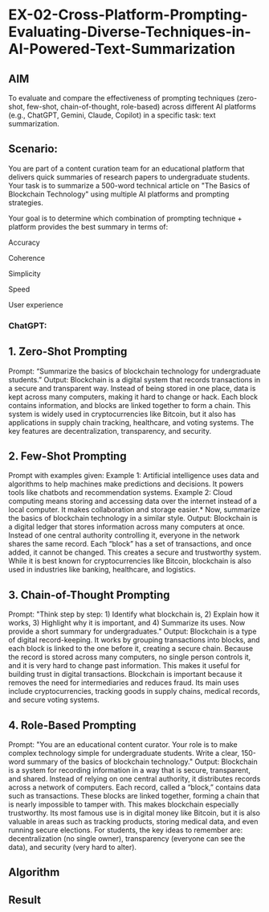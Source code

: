 # EX-02-Cross-Platform-Prompting-Evaluating-Diverse-Techniques-in-AI-Powered-Text-Summarization

## AIM
To evaluate and compare the effectiveness of prompting techniques (zero-shot, few-shot, chain-of-thought, role-based) across different AI platforms (e.g., ChatGPT, Gemini, Claude, Copilot) in a specific task: text summarization.

## Scenario:
You are part of a content curation team for an educational platform that delivers quick summaries of research papers to undergraduate students. Your task is to summarize a 500-word technical article on "The Basics of Blockchain Technology" using multiple AI platforms and prompting strategies.

Your goal is to determine which combination of prompting technique + platform provides the best summary in terms of:

Accuracy

Coherence

Simplicity

Speed

User experience

### ChatGPT:
## 1. Zero-Shot Prompting
Prompt: “Summarize the basics of blockchain technology for undergraduate students.”
Output:
Blockchain is a digital system that records transactions in a secure and transparent way. Instead of being stored in one place, data is kept across many computers, making it hard to change or hack. Each block contains information, and blocks are linked together to form a chain. This system is widely used in cryptocurrencies like Bitcoin, but it also has applications in supply chain tracking, healthcare, and voting systems. The key features are decentralization, transparency, and security.

## 2. Few-Shot Prompting
Prompt with examples given:
Example 1: Artificial intelligence uses data and algorithms to help machines make predictions and decisions. It powers tools like chatbots and recommendation systems.
Example 2: Cloud computing means storing and accessing data over the internet instead of a local computer. It makes collaboration and storage easier.*
Now, summarize the basics of blockchain technology in a similar style.
Output:
Blockchain is a digital ledger that stores information across many computers at once. Instead of one central authority controlling it, everyone in the network shares the same record. Each “block” has a set of transactions, and once added, it cannot be changed. This creates a secure and trustworthy system. While it is best known for cryptocurrencies like Bitcoin, blockchain is also used in industries like banking, healthcare, and logistics.

## 3. Chain-of-Thought Prompting
Prompt:
"Think step by step: 1) Identify what blockchain is, 2) Explain how it works, 3) Highlight why it is important, and 4) Summarize its uses. Now provide a short summary for undergraduates."
Output:
Blockchain is a type of digital record-keeping. It works by grouping transactions into blocks, and each block is linked to the one before it, creating a secure chain. Because the record is stored across many computers, no single person controls it, and it is very hard to change past information. This makes it useful for building trust in digital transactions. Blockchain is important because it removes the need for intermediaries and reduces fraud. Its main uses include cryptocurrencies, tracking goods in supply chains, medical records, and secure voting systems.

## 4. Role-Based Prompting
Prompt:
"You are an educational content curator. Your role is to make complex technology simple for undergraduate students. Write a clear, 150-word summary of the basics of blockchain technology."
Output:
Blockchain is a system for recording information in a way that is secure, transparent, and shared. Instead of relying on one central authority, it distributes records across a network of computers. Each record, called a “block,” contains data such as transactions. These blocks are linked together, forming a chain that is nearly impossible to tamper with. This makes blockchain especially trustworthy. Its most famous use is in digital money like Bitcoin, but it is also valuable in areas such as tracking products, storing medical data, and even running secure elections. For students, the key ideas to remember are: decentralization (no single owner), transparency (everyone can see the data), and security (very hard to alter).

## Algorithm


## Result


